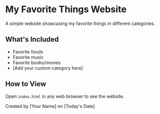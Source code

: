 # My Favorite Things Website

A simple website showcasing my favorite things in different categories.

## What's Included
- Favorite foods
- Favorite music
- Favorite books/movies
- [Add your custom category here]

## How to View
Open `index.html` in any web browser to see the website.

Created by [Your Name] on [Today's Date]
